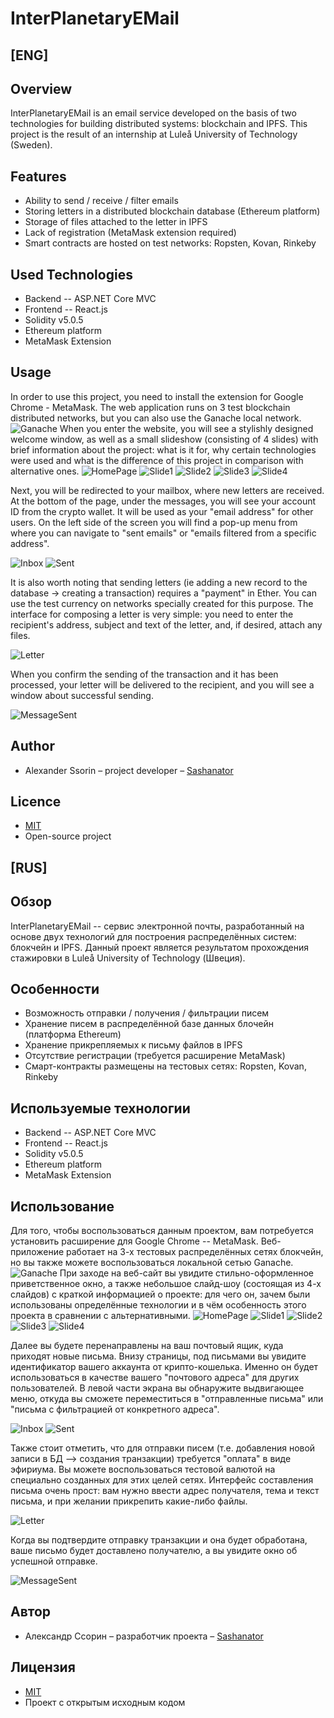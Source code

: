 # InterPlanetaryEMail
## [ENG]

## Overview
InterPlanetaryEMail is an email service developed on the basis of two technologies for building distributed systems: blockchain and IPFS. This project is the result of an internship at Luleå University of Technology (Sweden).

## Features

- Ability to send / receive / filter emails
- Storing letters in a distributed blockchain database (Ethereum platform)
- Storage of files attached to the letter in IPFS
- Lack of registration (MetaMask extension required)
- Smart contracts are hosted on test networks: Ropsten, Kovan, Rinkeby

## Used Technologies
- Backend -- ASP.NET Core MVC 
- Frontend -- React.js
- Solidity v5.0.5
- Ethereum platform
- MetaMask Extension

## Usage
In order to use this project, you need to install the extension for Google Chrome - MetaMask. The web application runs on 3 test blockchain distributed networks, but you can also use the Ganache local network.
![Ganache](https://github.com/Sashanator/InterPlanetaryEMail/blob/master/InterPlanetaryProject/wwwroot/images/r1.jpg)
When you enter the website, you will see a stylishly designed welcome window, as well as a small slideshow (consisting of 4 slides) with brief information about the project: what is it for, why certain technologies were used and what is the difference of this project in comparison with alternative ones.
![HomePage](https://github.com/Sashanator/InterPlanetaryEMail/blob/master/InterPlanetaryProject/wwwroot/images/r2.jpg)
![Slide1](https://github.com/Sashanator/InterPlanetaryEMail/blob/master/InterPlanetaryProject/wwwroot/images/r3.jpg)
![Slide2](https://github.com/Sashanator/InterPlanetaryEMail/blob/master/InterPlanetaryProject/wwwroot/images/r4.jpg)
![Slide3](https://github.com/Sashanator/InterPlanetaryEMail/blob/master/InterPlanetaryProject/wwwroot/images/r5.jpg)
![Slide4](https://github.com/Sashanator/InterPlanetaryEMail/blob/master/InterPlanetaryProject/wwwroot/images/r6.jpg)

Next, you will be redirected to your mailbox, where new letters are received. At the bottom of the page, under the messages, you will see your account ID from the crypto wallet. It will be used as your "email address" for other users. On the left side of the screen you will find a pop-up menu from where you can navigate to "sent emails" or "emails filtered from a specific address".

![Inbox](https://github.com/Sashanator/InterPlanetaryEMail/blob/master/InterPlanetaryProject/wwwroot/images/r7.jpg)
![Sent](https://github.com/Sashanator/InterPlanetaryEMail/blob/master/InterPlanetaryProject/wwwroot/images/r8.jpg)

It is also worth noting that sending letters (ie adding a new record to the database -> creating a transaction) requires a "payment" in Ether. You can use the test currency on networks specially created for this purpose. The interface for composing a letter is very simple: you need to enter the recipient's address, subject and text of the letter, and, if desired, attach any files.

![Letter](https://github.com/Sashanator/InterPlanetaryEMail/blob/master/InterPlanetaryProject/wwwroot/images/r9.jpg)

When you confirm the sending of the transaction and it has been processed, your letter will be delivered to the recipient, and you will see a window about successful sending.

![MessageSent](https://github.com/Sashanator/InterPlanetaryEMail/blob/master/InterPlanetaryProject/wwwroot/images/r10.jpg)

## Author
- Alexander Ssorin – project developer – [Sashanator](https://github.com/Sashanator)

## Licence
- [MIT](https://choosealicense.com/licenses/mit/)
- Open-source project

## [RUS]

## Обзор
InterPlanetaryEMail -- сервис электронной почты, разработанный на основе двух технологий для построения распределённых систем: блокчейн и IPFS. Данный проект является результатом прохождения стажировки в Luleå University of Technology (Швеция).

## Особенности

- Возможность отправки / получения / фильтрации писем
- Хранение писем в распределённой базе данных блочейн (платформа Ethereum)
- Хранение прикрепляемых к письму файлов в IPFS
- Отсутствие регистрации (требуется расширение MetaMask)
- Смарт-контракты размещены на тестовых сетях: Ropsten, Kovan, Rinkeby

## Используемые технологии
- Backend -- ASP.NET Core MVC 
- Frontend -- React.js
- Solidity v5.0.5
- Ethereum platform
- MetaMask Extension

## Использование
Для того, чтобы воспользоваться данным проектом, вам потребуется установить расширение для Google Chrome -- MetaMask. Веб-приложение работает на 3-х тестовых распределённых сетях блокчейн, но вы также можете воспользоваться локальной сетью Ganache. 
![Ganache](https://github.com/Sashanator/InterPlanetaryEMail/blob/master/InterPlanetaryProject/wwwroot/images/r1.jpg)
При заходе на веб-сайт вы увидите стильно-оформленное приветственное окно, а также небольшое слайд-шоу (состоящая из 4-х слайдов) с краткой информацией о проекте: для чего он, зачем были использованы определённые технологии и в чём особенность этого проекта в сравнении с альтернативными.
![HomePage](https://github.com/Sashanator/InterPlanetaryEMail/blob/master/InterPlanetaryProject/wwwroot/images/r2.jpg)
![Slide1](https://github.com/Sashanator/InterPlanetaryEMail/blob/master/InterPlanetaryProject/wwwroot/images/r3.jpg)
![Slide2](https://github.com/Sashanator/InterPlanetaryEMail/blob/master/InterPlanetaryProject/wwwroot/images/r4.jpg)
![Slide3](https://github.com/Sashanator/InterPlanetaryEMail/blob/master/InterPlanetaryProject/wwwroot/images/r5.jpg)
![Slide4](https://github.com/Sashanator/InterPlanetaryEMail/blob/master/InterPlanetaryProject/wwwroot/images/r6.jpg)

Далее вы будете перенаправлены на ваш почтовый ящик, куда приходят новые письма. Внизу страницы, под письмами вы увидите идентификатор вашего аккаунта от крипто-кошелька. Именно он будет использоваться в качестве вашего "почтового адреса" для других пользователей. В левой части экрана вы обнаружите выдвигающее меню, откуда вы сможете переместиться в "отправленные письма" или "письма с фильтрацией от конкретного адреса". 

![Inbox](https://github.com/Sashanator/InterPlanetaryEMail/blob/master/InterPlanetaryProject/wwwroot/images/r7.jpg)
![Sent](https://github.com/Sashanator/InterPlanetaryEMail/blob/master/InterPlanetaryProject/wwwroot/images/r8.jpg)

Также стоит отметить, что для отправки писем (т.е. добавления новой записи в БД --> создания транзакции) требуется "оплата" в виде эфириума. Вы можете воспользоваться тестовой валютой на специально созданных для этих целей сетях. Интерфейс составления письма очень прост: вам нужно ввести адрес получателя, тема и текст письма, и при желании прикрепить какие-либо файлы. 

![Letter](https://github.com/Sashanator/InterPlanetaryEMail/blob/master/InterPlanetaryProject/wwwroot/images/r9.jpg)

Когда вы подтвердите отправку транзакции и она будет обработана, ваше письмо будет доставлено получателю, а вы увидите окно об успешной отправке.

![MessageSent](https://github.com/Sashanator/InterPlanetaryEMail/blob/master/InterPlanetaryProject/wwwroot/images/r10.jpg)

## Автор
- Александр Ссорин – разработчик проекта – [Sashanator](https://github.com/Sashanator)

## Лицензия
- [MIT](https://choosealicense.com/licenses/mit/)
- Проект с открытым исходным кодом